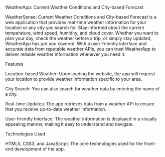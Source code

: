 WeatherApp: Current Weather Conditions and City-based Forecast

WeatherSense: Current Weather Conditions and City-based Forecast is a web application that provides real-time weather information for your location or any city you search for. Stay informed about the current temperature, wind speed, humidity, and cloud cover. Whether you want to plan your day, check the weather before a trip, or simply stay updated, WeatherApp has got you covered. With a user-friendly interface and accurate data from reputable weather APIs, you can trust WeatherApp to deliver reliable weather information whenever you need it.

Features

Location-based Weather: Upon loading the website, the app will request your location to provide weather information specific to your area.

City Search: You can also search for weather data by entering the name of a city.

Real-time Updates: The app retrieves data from a weather API to ensure that you receive up-to-date weather information.

User-friendly Interface: The weather information is displayed in a visually appealing manner, making it easy to understand and navigate.


Technologies Used

HTML5, CSS3, and JavaScript: The core technologies used for the front-end development of the app.
